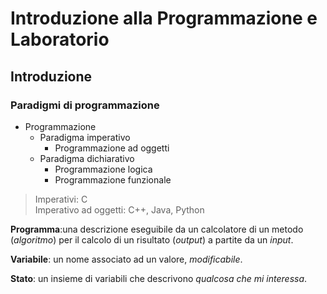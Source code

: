 # Introduzione alla Programmazione e Laboratorio  

## Introduzione

### Paradigmi di programmazione

- Programmazione  
  - Paradigma imperativo 
    - Programmazione ad oggetti
  - Paradigma dichiarativo
    - Programmazione logica
    - Programmazione funzionale

> Imperativi: C  
> Imperativo ad oggetti: C++, Java, Python  

**Programma**:una descrizione eseguibile da un calcolatore di un metodo (*algoritmo*) per il calcolo di un risultato (*output*) a partite da un *input*.

**Variabile**: un nome associato ad un valore, *modificabile*.

**Stato**: un insieme di variabili che descrivono *qualcosa che mi interessa*.
